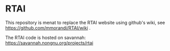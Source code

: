 # RTAI
This repository is menat to replace the RTAI website using github's wiki, see https://github.com/mmorandi/RTAI/wiki .

The RTAI code is hosted on savannah: https://savannah.nongnu.org/projects/rtai
